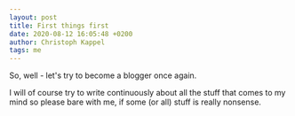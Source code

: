 ```yaml
---
layout: post
title: First things first
date: 2020-08-12 16:05:48 +0200
author: Christoph Kappel
tags: me
---
```

So, well - let's try to become a blogger once again.

I will of course try to write continuously about all the stuff that comes to my mind so please bare
with me, if some (or all) stuff is really nonsense.